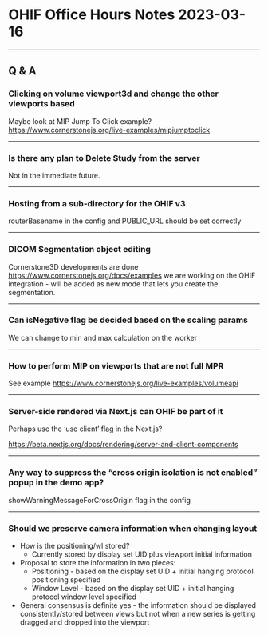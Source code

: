 # OHIF Office Hours Notes 2023-03-16

---

## Q & A

### Clicking on volume viewport3d and change the other viewports based

Maybe look at MIP Jump To Click example? https://www.cornerstonejs.org/live-examples/mipjumptoclick

---

### Is there any plan to Delete Study from the server

Not in the immediate future.

---

### Hosting from a sub-directory for the OHIF v3

routerBasename in the config and PUBLIC_URL should be set correctly

---

### DICOM Segmentation object editing

Cornerstone3D developments are done https://www.cornerstonejs.org/docs/examples
we are working on the OHIF integration - will be added as new mode that lets you create the segmentation.

---

### Can isNegative flag be decided based on the scaling params

We can change to min and max calculation on the worker

---

### How to perform MIP on viewports that are not full MPR

See example https://www.cornerstonejs.org/live-examples/volumeapi

---

### Server-side rendered via Next.js can OHIF be part of it

Perhaps use the ‘use client’ flag in the Next.js?

https://beta.nextjs.org/docs/rendering/server-and-client-components

---

### Any way to suppress the “cross origin isolation is not enabled” popup in the demo app?

showWarningMessageForCrossOrigin flag in the config

---

### Should we preserve camera information when changing layout

- How is the positioning/wl stored?
  - Currently stored by display set UID plus viewport initial information
- Proposal to store the information in two pieces:
  - Positioning - based on the display set UID + initial hanging protocol positioning specified
  - Window Level - based on the display set UID + initial hanging protocol window level specified
- General consensus is definite yes - the information should be displayed consistently/stored between views but not when
  a new series is getting dragged and dropped into the viewport
